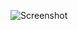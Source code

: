 ![Screenshot](https://raw.githubusercontent.com/Cryakl/Ultimate-RAT-Collection/refs/heads/main/Nitol/2020%e9%87%8d%e5%88%b6%e5%85%bb%e9%b8%a1/Screenshot.png)
